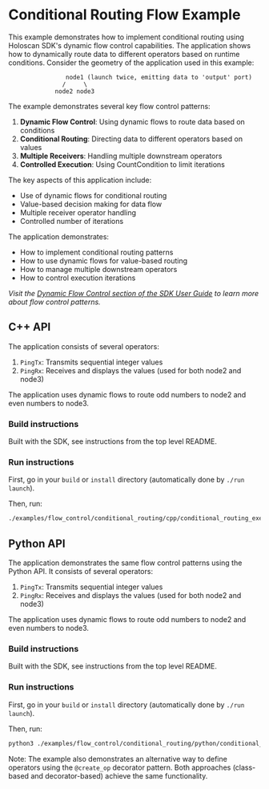 # Conditional Routing Flow Example

This example demonstrates how to implement conditional routing using Holoscan SDK's dynamic flow control capabilities. The application shows how to dynamically route data to different operators based on runtime conditions. Consider the geometry of the application used in this example:

```
                node1 (launch twice, emitting data to 'output' port)
               /     \
             node2 node3
```

The example demonstrates several key flow control patterns:
1. **Dynamic Flow Control**: Using dynamic flows to route data based on conditions
2. **Conditional Routing**: Directing data to different operators based on values
3. **Multiple Receivers**: Handling multiple downstream operators
4. **Controlled Execution**: Using CountCondition to limit iterations

The key aspects of this application include:
- Use of dynamic flows for conditional routing
- Value-based decision making for data flow
- Multiple receiver operator handling
- Controlled number of iterations

The application demonstrates:
- How to implement conditional routing patterns
- How to use dynamic flows for value-based routing
- How to manage multiple downstream operators
- How to control execution iterations

*Visit the [Dynamic Flow Control section of the SDK User Guide](https://docs.nvidia.com/holoscan/sdk-user-guide/holoscan_dynamic_flow_control.html) to learn more about flow control patterns.*

## C++ API

The application consists of several operators:
1. `PingTx`: Transmits sequential integer values
2. `PingRx`: Receives and displays the values (used for both node2 and node3)

The application uses dynamic flows to route odd numbers to node2 and even numbers to node3.

### Build instructions

Built with the SDK, see instructions from the top level README.

### Run instructions

First, go in your `build` or `install` directory (automatically done by `./run launch`).

Then, run:
```bash
./examples/flow_control/conditional_routing/cpp/conditional_routing_execution
```

## Python API

The application demonstrates the same flow control patterns using the Python API. It consists of several operators:
1. `PingTx`: Transmits sequential integer values
2. `PingRx`: Receives and displays the values (used for both node2 and node3)

The application uses dynamic flows to route odd numbers to node2 and even numbers to node3.

### Build instructions

Built with the SDK, see instructions from the top level README.

### Run instructions

First, go in your `build` or `install` directory (automatically done by `./run launch`).

Then, run:
```bash
python3 ./examples/flow_control/conditional_routing/python/conditional_routing_execution.py
```

Note: The example also demonstrates an alternative way to define operators using the `@create_op` decorator pattern. Both approaches (class-based and decorator-based) achieve the same functionality.
